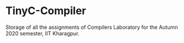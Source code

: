 # TinyC-Compiler
Storage of all the assignments of Compilers Laboratory for the Autumn 2020 semester, IIT Kharagpur.
